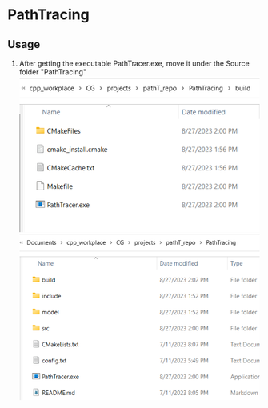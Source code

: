 # PathTracing

## Usage

1. After getting the executable PathTracer.exe, move it under the Source folder "PathTracing"
   ![alt text](https://github.com/bobhansky/PathTracing/blob/main/img/s1.png)
      ![alt text](https://github.com/bobhansky/PathTracing/blob/main/img/s2.png)
